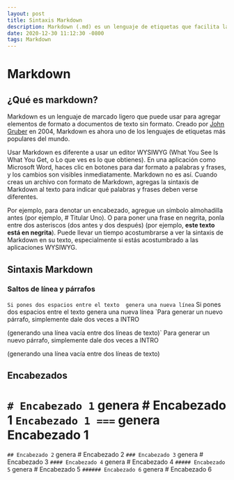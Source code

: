 ```yaml
---
layout: post
title: Sintaxis Markdown
description: Markdown (.md) es un lenguaje de etiquetas que facilita la aplicación de formato a un texto.
date: 2020-12-30 11:12:30 -0800
tags: Markdown
---
```

# Markdown

## ¿Qué es markdown?
Markdown es un lenguaje de marcado ligero que puede usar para agregar elementos de formato a documentos de texto sin formato. Creado por [John Gruber](https://daringfireball.net/projects/markdown/) en 2004, Markdown es ahora uno de los lenguajes de etiquetas más populares del mundo.

Usar Markdown es diferente a usar un editor WYSIWYG (What You See Is What You Get, o Lo que ves es lo que obtienes). En una aplicación como Microsoft Word, haces clic en botones para dar formato a palabras y frases, y los cambios son visibles inmediatamente. Markdown no es así. Cuando creas un archivo con formato de Markdown, agregas la sintaxis de Markdown al texto para indicar qué palabras y frases deben verse diferentes.

Por ejemplo, para denotar un encabezado, agregue un símbolo almohadilla antes (por ejemplo, # Titular Uno). O para poner una frase en negrita, ponla entre dos asteriscos (dos antes y dos después) (por ejemplo, **este texto está en negrita**). Puede llevar un tiempo acostumbrarse a ver la sintaxis de Markdown en su texto, especialmente si estás acostumbrado a las aplicaciones WYSIWYG.

## Sintaxis Markdown
### Saltos de línea y párrafos
`Si pones dos espacios entre el texto  genera una nueva línea`
Si pones dos espacios entre el texto  genera una nueva línea
`Para generar un nuevo párrafo, simplemente dale dos veces a INTRO 

(generando una línea vacía entre dos líneas de texto)`
Para generar un nuevo párrafo, simplemente dale dos veces a INTRO 

(generando una línea vacía entre dos líneas de texto)

## Encabezados
`# Encabezado 1` genera # Encabezado 1
`Encabezado 1
===` genera Encabezado 1
===
`## Encabezado 2` genera # Encabezado 2
`### Encabezado 3` genera # Encabezado 3
`#### Encabezado 4` genera # Encabezado 4
`##### Encabezado 5` genera # Encabezado 5
`###### Encabezado 6` genera # Encabezado 6
